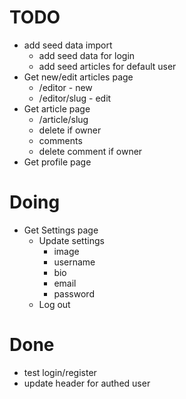 # TODO

* add seed data import
  * add seed data for login
  * add seed articles for default user
* Get new/edit articles page
  * /editor - new
  * /editor/slug - edit
* Get article page
  * /article/slug
  * delete if owner
  * comments
  * delete comment if owner
* Get profile page

# Doing

* Get Settings page
  * Update settings
    * image
    * username
    * bio
    * email
    * password
  * Log out

# Done

* test login/register
* update header for authed user
